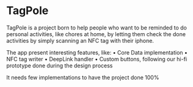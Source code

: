 # TagPole
TagPole is a project born to help people who want to be reminded to do personal activities, like chores at home, by letting them check the done activities by simply scanning an NFC tag with their iphone.

The app present interesting features, like:
• Core Data implementation
• NFC tag writer
• DeepLink handler
• Custom buttons, following our hi-fi prototype done during the design process

It needs few implementations to have the project done 100%
